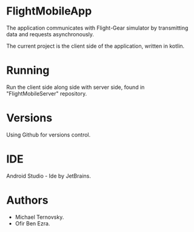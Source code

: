 # FlightMobileApp
The application communicates with Flight-Gear simulator by transmitting data and requests asynchronously.

The current project is the client side of the application, written in kotlin.

# Running
Run the client side along side with server side, found in "FlightMobileServer" repository.

# Versions
Using Github for versions control.

# IDE
Android Studio - Ide by JetBrains.

# Authors
- Michael Ternovsky.
- Ofir Ben Ezra.
